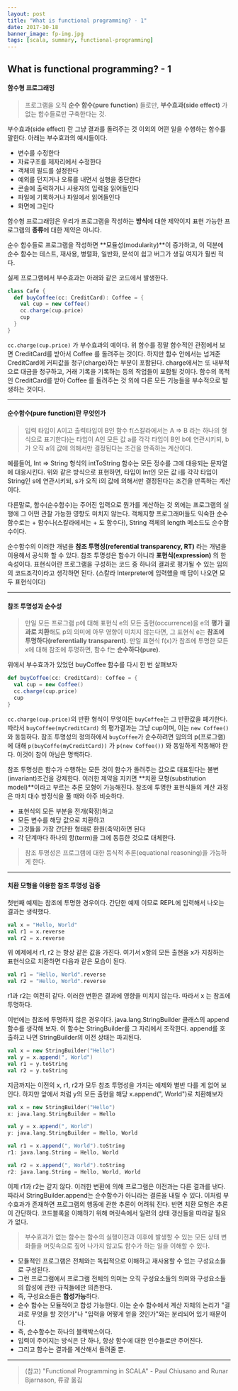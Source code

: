 ```yaml
---
layout: post
title: "What is functional programming? - 1"
date: 2017-10-18
banner_image: fp-img.jpg
tags: [scala, summary, functional-programming]
---
```

## What is functional programming? - 1

#### 함수형 프로그래밍
> 프로그램을 오직 **순수 함수(pure function)** 들로만, **부수효과(side effect)** 가 없는 함수들로만 구축한다는 것.

부수효과(side effect) 란 그냥 결과를 돌려주는 것 이외의 어떤 일을 수행하는 함수를 말한다. 아래는 부수효과의 예시들이다.

* 변수를 수정한다
* 자료구조를 제자리에서 수정한다
* 객체의 필드를 설정한다
* 예외를 던지거나 오류를 내면서 실행을 중단한다
* 콘솔에 출력하거나 사용자의 입력을 읽어들인다
* 파일에 기록하거나 파일에서 읽어들인다
* 화면에 그린다

함수형 프로그래밍은 우리가 프로그램을 작성하는 **방식**에 대한 제약이지 표현 가능한 프로그램의 **종류**에 대한 제약은 아니다.

순수 함수들로 프로그램을 작성하면 **모듈성(modularity)**이 증가하고, 이 덕분에 순수 함수는 테스트, 재사용, 병렬화, 일반화, 분석이 쉽고 버그가 생길 여지가 훨씬 적다.
<!--more-->
실제 프로그램에서 부수효과는 아래와 같은 코드에서 발생한다.
```scala
class Cafe {
  def buyCoffee(cc: CreditCard): Coffee = {
    val cup = new Coffee()
	cc.charge(cup.price)
	cup
  }
}
```
`cc.charge(cup.price)` 가 부수효과의 예이다. 위 함수를 정말 함수적인 관점에서 보면 CreditCard를 받아서 Coffee 를 돌려주는 것이다. 하지만 함수 안에서는 넘겨준 CreditCard에 커피값을 청구(charge)하는 부분이 포함된다. charge에서는 또 내부적으로 대금을 청구하고, 거래 기록을 기록하는 등의 작업들이 포함될 것이다. 함수의 목적인 CreditCard를 받아 Coffee 를 돌려주는 것 외에 다른 모든 기능들을 부수적으로 발생하는 것이다.

-----
#### 순수함수(pure function)란 무엇인가
> 입력 타입이 A이고 출력타입이 B인 함수 f(스칼라에서는 A => B 라는 하나의 형식으로 표기한다)는 타입이 A인 모든 값 a를 각각 타입이 B인 b에 연관시키되, b가 오직 a의 값에 의해서만 결정된다는 조건을 만족하는 계산이다.

예를들어, Int => String 형식의 intToString 함수는 모든 정수를 그에 대응되는 문자열에 대응시킨다. 위와 같은 방식으로 표현하면, 타입이 Int인 모든 값 i를 각각 타입이 String인 s에 연관시키되, s가 오직 i의 값에 의해서만 결정된다는 조건을 만족하는 계산이다.

다른말로, 함수(순수함수)는 주어진 입력으로 뭔가를 계산하는 것 외에는 프로그램의 실행에 그 어떤 관찰 가능한 영향도 미치지 않는다. 객체지향 프로그래머들도 익숙한 순수함수로는 + 함수나(스칼라에서는 + 도 함수다), String 객체의 length 메소드도 순수함수이다.

순수함수의 이러한 개념을 **참조 투명성(referential transparency, RT)** 라는 개념을 이용해서 공식화 할 수 있다. 참조 투명성은 함수가 아니라 **표현식(expression)** 의 한 속성이다. 표현식이란 프로그램을 구성하는 코드 중 하나의 결과로 평가될 수 있는 임의의 코드조각이라고 생각하면 된다. (스칼라 Interpreter에 입력했을 때 답이 나오면 모두 표현식이다)

-----
#### 참조 투명성과 순수성
> 만일 모든 프로그램 p에 대해 표현식 e의 모든 출현(occurrence)을 e의 **평가 결과로 치환**해도 p의 의미에 아무 영향이 미치지 않는다면, 그 표현식 e는 **참조에 투명하다(referentially transparent)**. 만일 표현식 f(x)가 참조에 투명한 모든 x에 대해 참조에 투명하면, 함수 f는 **순수하다(pure)**.

위에서 부수효과가 있었던 buyCoffee 함수를 다시 한 번 살펴보자
```scala
def buyCoffee(cc: CreditCard): Coffee = {
  val cup = new Coffee()
  cc.charge(cup.price)
  cup
}
```
`cc.charge(cup.price)`의 반환 형식이 무엇이든 `buyCoffee`는 그 반환값을 폐기한다. 따라서 `buyCoffee(myCreditCard)` 의 평가결과는 그냥 cup이며, 이는 `new Coffee()` 와 동등하다. 참조 투명성의 정의하에서 `buyCoffee`가 순수하려면 임의의 p(프로그램)에 대해 `p(buyCoffe(myCreditCard))` 가 `p(new Coffee())` 와 동일하게 작동해야 한다. 이것이 참이 아님은 명백하다.

참조 투명성은 함수가 수행하는 모든 것이 함수가 돌려주는 값으로 대표된다는 불변(invariant)조건을 강제한다. 이러한 제약을 지키면 **치환 모형(substitution model)**이라고 부르는 추론 모형이 가능해진다. 참조에 투명한 표현식들의 계산 과정은 마치 대수 방정식을 풀 때와 아주 비슷하다.

* 표현식의 모든 부분을 전개(확장)하고
* 모든 변수를 해당 값으로 치환하고
* 그것들을 가장 간단한 형태로 환원(축약)하면 된다
* 각 단계마다 하나의 항(term)을 그에 동등한 것으로 대체한다.

> 참조 투명성은 프로그램에 대한 등식적 추론(equational reasoning)을 가능하게 한다.

-----
#### 치환 모형을 이용한 참조 투명성 검증
첫번째 예제는 참조에 투명한 경우이다. 간단한 예제 이므로 REPL에 입력해서 나오는 결과는 생략했다.
```scala
val x = "Hello, World"
val r1 = x.reverse
val r2 = x.reverse
```
위 예제에서 r1, r2 는 항상 같은 값을 가진다. 여기서 x항의 모든 출현을 x가 지칭하는 표현식으로 치환하면 다음과 같은 모습이 된다.
```scala
val r1 = "Hello, World".reverse
val r2 = "Hello, World".reverse
```
r1과 r2는 여전히 같다. 이러한 변환은 결과에 영향을 미치지 않는다. 따라서 x 는 참조에 투명하다.

이번에는 참조에 투명하지 않은 경우이다. java.lang.StringBuilder 클래스의 append 함수를 생각해 보자. 이 함수는 StringBuilder를 그 자리에서 조작한다. append를 호출하고 나면 StringBuilder의 이전 상태는 파괴된다.

```scala
val x = new StringBuilder("Hello")
val y = x.append(", World")
val r1 = y.toString
val r2 = y.toString
```

지금까지는 이전의 x, r1, r2가 모두 참조 투명성을 가지는 예제와 별반 다를 게 없어 보인다. 하지만 앞에서 처럼 y의  모든 출현을 해당 x.append(", World")로 치환해보자

```scala
val x = new StringBuilder("Hello")
x: java.lang.StringBuilder = Hello

val y = x.append(", World")
y: java.lang.StringBuilder = Hello, World

val r1 = x.append(", World").toString
r1: java.lang.String = Hello, World

val r2 = x.append(", World").toString
r2: java.lang.String = Hello, World, World
```
이제 r1과 r2는 같지 않다. 이러한 변환에 의해 프로그램은 이전과는 다른 결과를 낸다. 따라서 StringBuilder.append는 순수함수가 아니라는 결론을 내릴 수 있다. 이처럼 부수효과가 존재하면 프로그램의 행동에 관한 추론이 어려워 진다. 반면 치환 모형은 추론이 간단하다. 코드블록을 이해하기 위해 머릿속에서 일련의 상태 갱신들을 따라갈 필요가 없다. 

> 부수효과가 없는 함수는 함수의 실행이전과 이후에 발생할 수 있는 모든 상태 변화들을 머릿속으로 짚어 나가지 않고도 함수가 하는 일을 이해할 수 있다.

* 모듈적인 프로그램은 전체와는 독립적으로 이해하고 재사용할 수 있는 구성요소들로 구성된다.
* 그런 프로그램에서 프로그램 전체의 의미는 오직 구성요소들의 의미와 구성요소들의 합성에 관한 규칙들에만 의존한다.
* 즉, 구성요소들은 **합성가능**하다.
* 순수 함수는 모듈적이고 합성 가능한다. 이는 순수 함수에서 계산 자체의 논리가 "결과로 무엇을 할 것인가"나 "입력을 어떻게 얻을 것인가"와는 분리되어 있기 때문이다.
* 즉, 순수함수는 하나의 블랙박스이다.
* 입력이 주어지는 방식은 단 하나, 항상 함수에 대한 인수들로만 주어진다.
* 그리고 함수는 결과를 계산해서 돌려줄 뿐.

-----

> (참고) "Functional Programming in SCALA" - Paul Chiusano and Runar Bjarnason, 류광 옮김